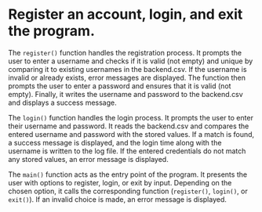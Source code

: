 # Register an account, login, and exit the program.

The `register()` function handles the registration process.
It prompts the user to enter a username and checks if it is valid (not empty) and unique by comparing it to existing usernames in the backend.csv. If the username is invalid or already exists, error messages are displayed. The function then prompts the user to enter a password and ensures that it is valid (not empty). Finally, it writes the username and password to the backend.csv and displays a success message.

The `login()` function handles the login process.
It prompts the user to enter their username and password. It reads the backend.csv and compares the entered username and password with the stored values. If a match is found, a success message is displayed, and the login time along with the username is written to the log file. If the entered credentials do not match any stored values, an error message is displayed.

The `main()` function acts as the entry point of the program.
It presents the user with options to register, login, or exit by input. Depending on the chosen option, it calls the corresponding function (`register()`, `login()`, or `exit()`). If an invalid choice is made, an error message is displayed.
